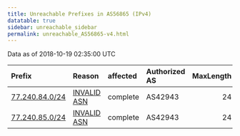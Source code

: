 ```yaml
---
title: Unreachable Prefixes in AS56865 (IPv4)
datatable: true
sidebar: unreachable_sidebar
permalink: unreachable_AS56865-v4.html
---
```


Data as of 2018-10-19 02:35:00 UTC


<div class="datatable-begin"></div>

| Prefix                                                 | Reason                                                                                                | affected   | Authorized AS   |   MaxLength | Anchor                                         |   unreachable /24s |
|:-------------------------------------------------------|:------------------------------------------------------------------------------------------------------|:-----------|:----------------|------------:|:-----------------------------------------------|-------------------:|
| [77.240.84.0/24](https://stat.ripe.net/77.240.84.0/24) | [INVALID ASN](https://rpki-validator.ripe.net/announcement-preview?asn=AS56865&prefix=77.240.84.0/24) | complete   | AS42943         |          24 | [RIPE](unreachable_RIPE_NCC_RPKI_Root-v4.html) |                  1 |
| [77.240.85.0/24](https://stat.ripe.net/77.240.85.0/24) | [INVALID ASN](https://rpki-validator.ripe.net/announcement-preview?asn=AS56865&prefix=77.240.85.0/24) | complete   | AS42943         |          24 | [RIPE](unreachable_RIPE_NCC_RPKI_Root-v4.html) |                  1 |

<div class="datatable-end"></div>